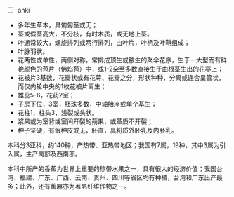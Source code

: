 * [ ] anki
* 多年生草本，具匍匐茎或无；
* 茎或假茎高大，不分枝，有时木质，或无地上茎。
* 叶通常较大，螺旋排列或两行排列，由叶片，叶柄及叶鞘组成；
* 叶脉羽状。
* 花两性或单性，两侧对称，常排成顶生或腋生的聚伞花序，生于一大型而有鲜艳颜色的苞片（佛焰苞）中，或1-2朵至多数直接生于由根茎生出的花葶上；
* 花被片3基数，花瓣状或有花萼、花瓣之分，形状种种，分离或连合呈管状，而仅内轮中央的1枚花被片离生；
* 雄蕊5-6，花药2室；
* 子房下位，3室，胚珠多数，中轴胎座或单个基生；
* 花柱1，柱头3，浅裂或头状。
* 浆果或为室背或室间开裂的蒴果，或革质不开裂；
* 种子坚硬，有假种皮或无，胚直，具粉质外胚乳及内胚乳。

本科分3亚科，约140种，产热带、亚热带地区；我国有7属，19种，其中3属为引入属，主产南部及西南部。

本科中所产的香蕉为世界上重要的热带水果之一，具有很大的经济价值；我国台湾、福建、广东、广西、云南、贵州、四川等省区均有种植，台湾和广东出产最多；此外，还有蕉麻亦为著名纤维作物之一。